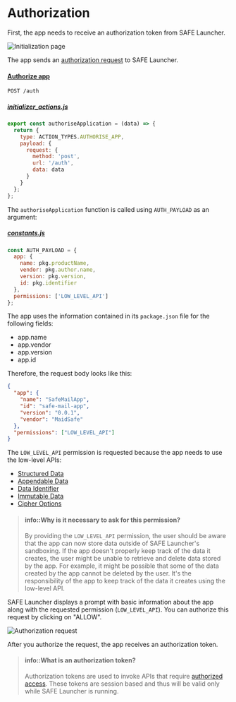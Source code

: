 # Authorization

First, the app needs to receive an authorization token from SAFE Launcher.

![Initialization page](img/initialization-page.png)

The app sends an [authorization request](https://api.safedev.org/auth/) to SAFE Launcher.

#### [Authorize app](https://api.safedev.org/auth/authorize-app.html)

```
POST /auth
```

##### [initializer_actions.js](https://github.com/maidsafe/safe_examples/blob/3012144cd8f4ab0f5a4891cbbedbdf3de1641755/email_app/app/actions/initializer_actions.js#L8-L19)

```js
export const authoriseApplication = (data) => {
  return {
    type: ACTION_TYPES.AUTHORISE_APP,
    payload: {
      request: {
        method: 'post',
        url: '/auth',
        data: data
      }
    }
  };
};
```

The `authoriseApplication` function is called using `AUTH_PAYLOAD` as an argument:

##### [constants.js](https://github.com/maidsafe/safe_examples/blob/f1d7510b9a17c05a31da761927e05f17ca9b1c26/email_app/app/constants.js#L44-L52)

```js
const AUTH_PAYLOAD = {
  app: {
    name: pkg.productName,
    vendor: pkg.author.name,
    version: pkg.version,
    id: pkg.identifier
  },
  permissions: ['LOW_LEVEL_API']
};
```

The app uses the information contained in its `package.json` file for the following fields:

* app.name
* app.vendor
* app.version
* app.id

Therefore, the request body looks like this:

```json
{
  "app": {
    "name": "SafeMailApp",
    "id": "safe-mail-app",
    "version": "0.0.1",
    "vendor": "MaidSafe"
  },
  "permissions": ["LOW_LEVEL_API"]
}
```

The `LOW_LEVEL_API` permission is requested because the app needs to use the low-level APIs:

- [Structured Data](https://api.safedev.org/low-level-api/structured-data/)
- [Appendable Data](https://api.safedev.org/low-level-api/appendable-data/)
- [Data Identifier](https://api.safedev.org/low-level-api/data-id/)
- [Immutable Data](https://api.safedev.org/low-level-api/immutable-data/)
- [Cipher Options](https://api.safedev.org/low-level-api/cipher-options/)

> #### info::Why is it necessary to ask for this permission?
>
> By providing the `LOW_LEVEL_API` permission, the user should be aware that the app can now store data outside of SAFE Launcher's sandboxing. If the app doesn't properly keep track of the data it creates, the user might be unable to retrieve and delete data stored by the app. For example, it might be possible that some of the data created by the app cannot be deleted by the user. It's the responsibility of the app to keep track of the data it creates using the low-level API.

SAFE Launcher displays a prompt with basic information about the app along with the requested permission (`LOW_LEVEL_API`). You can authorize this request by clicking on "ALLOW".

![Authorization request](img/authorization-request.png)

After you authorize the request, the app receives an authorization token.

> #### info::What is an authorization token?
>
> Authorization tokens are used to invoke APIs that require [authorized access](https://api.safedev.org/auth/#authorized-access). These tokens are session based and thus will be valid only while SAFE Launcher is running.
